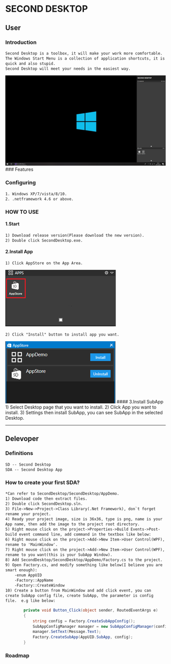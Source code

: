 # SECOND DESKTOP

## User
### Introduction
    Second Desktop is a toolbox, it will make your work more comfortable.  
    The Windows Start Menu is a collection of application shortcuts, it is quick and also stupid.  
    Second Desktop will meet your needs in the easiest way.  
<img src="https://raw.githubusercontent.com/Mingxuel/SecondDesktop/master/BlogResource/SecondDesktop.png"/>
### Features
  
  
### Configuring
    1. Windows XP/7/vista/8/10.  
    2. .netframework 4.6 or above.  
### HOW TO USE
#### 1.Start
    1) Download release version(Please download the new version).  
    2) Double click SecondDesktop.exe.  
#### 2.Install App
    1) Click AppStore on the App Area.  
<img src="https://raw.githubusercontent.com/Mingxuel/SecondDesktop/master/BlogResource/AppStore.png"/>
    
    2) Click "Install" button to install app you want.  
<img src="https://raw.githubusercontent.com/Mingxuel/SecondDesktop/master/BlogResource/AppStoreMainWindow.png"/>
#### 3.Install SubApp
    1) Select Desktop page that you want to install.
    2) Click App you want to install.  
    3) Settings then install SubApp, you can see SubApp in the selected Desktop.

----

## Delevoper
### Definitions
    SD -- Second Desktop  
    SDA -- Second Desktop App  

### How to create your first SDA?
    *Can refer to SecondDesktop/SecondDesktop/AppDemo.  
    1) Download code then extract files.  
    2) Double click SecondDesktop.sln.  
    3) File->New->Project->Class Library(.Net Framework), don`t forget rename your project.  
    4) Ready your project image, size is 36x36, type is png, name is your App name, then add the image to the project root directory.  
    5) Right mouse click on the project->Properties->Build Events->Post-build event command line, add command in the textbox like below:  
    6) Right mouse click on the project->Add->New Item->User Control(WPF), rename to 'MainWindow'.  
    7) Right mouse click on the project->Add->New Item->User Control(WPF), rename to you want(this is your SubApp Window).  
    8) Add SecondDesktop/SecondDesktop/AppDemo/Factory.cs to the project.  
    9) Open Factory.cs, and modify something like below(I believe you are smart enough):  
        -enum AppUID  
        -Factory::AppName  
        -Factory::CreateWindow  
    10) Create a button from MainWindow and add click event, you can create SubApp config file, create SubApp, the parameter is config file.  e.g like below:  
    
```csharp
        private void Button_Click(object sender, RoutedEventArgs e)
        {
            string config = Factory.CreateSubAppConfig();
            SubAppConfigManager manager = new SubAppConfigManager(config);
            manager.SetText(Message.Text);
            Factory.CreateSubApp(AppUID.SubApp, config);
        }
```

### Roadmap

